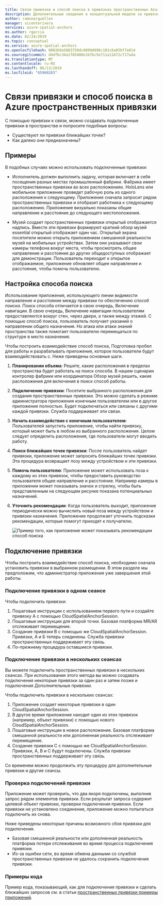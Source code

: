 ```yaml
---
title: Связи привязки и способ поиска в привязках пространственных Azure | Документация Майкрософт
description: Дополнительные сведения о концептуальной модели за привязки к связи. Дополнительные сведения для подключения привязки в пространстве и следует использовать для выполнения сценария способ поиска близлежащих API.
author: ramonarguelles
manager: vicenterivera
services: azure-spatial-anchors
ms.author: rgarcia
ms.date: 02/24/2019
ms.topic: conceptual
ms.service: azure-spatial-anchors
ms.openlocfilehash: 008269a5883750dc8899d896c101c6a05bf7e814
ms.sourcegitcommit: d4dfbc34a1f03488e1b7bc5e711a11b72c717ada
ms.translationtype: MT
ms.contentlocale: ru-RU
ms.lasthandoff: 06/13/2019
ms.locfileid: "65969283"
---
```

# <a name="anchor-relationships-and-way-finding-in-azure-spatial-anchors"></a>Связи привязки и способ поиска в Azure пространственных привязки

С помощью привязки к связи, можно создавать подключенные привязки в пространстве и попросите подобные вопросы:

* Существуют ли привязки ближайших точек?
* Как далеко они предназначены?

## <a name="examples"></a>Примеры

В подобных случаях можно использовать подключенные привязки:

* Исполнитель должен выполнить задачу, которая включает в себя посещения разных местах промышленный фабрики. Фабрика имеет пространственных привязки во всех расположениях. HoloLens или мобильное приложение проведет рабочую роль из одного расположения к следующему. Приложение сначала запросит рядом пространственных привязки и отобразит работника к следующему расположению. Приложение визуально показаны общие направление и расстояние до следующего местоположения.

* Музей создает пространственных привязки открытый отображается надпись. Вместе эти привязки формируют краткий обзор музей essential открытый отображает один час. Открытый экрана посетители можно открыть приложением смешанной реальности музей на мобильных устройствах. Затем они указывают свои камеры телефона вокруг места, чтобы просмотреть общее направление и расстояние до других общедоступных отображает для демонстрации. Пользователь переходит к открытое отображаемое, приложение обновляет общее направление и расстояние, чтобы помочь пользователю.

## <a name="set-up-way-finding"></a>Настройка способа поиска

Использование приложения, использующего линии видимости направление и расстояние между привязки по обеспечению *способ поиска*. Поиск способа отличается в свою очередь, Включение навигации. В свою очередь, Включение навигации пользователям предоставляются вокруг стен, через двери, а также между этажей. С помощью способ поиска, пользователь получает указаний о направлении общего назначения. Но атака или атаки знаний пространства также помогает пользователю перемещаться по структуре в место назначения.

Чтобы построить взаимодействие способ поиска, Подготовка пробел для работы и разрабатывать приложения, которое пользователи будут взаимодействовать с. Ниже приведены основные шаги.

1. **Планировании объема**: Решите, какие расположения в пределах пространства будет работать на поиск способа. В нашем сценарии контролер фабрики или координатора Обзор музей решить, какие расположения для включения в поиск способ работы.
2. **Подключение привязки**: Посетите выбранного расположения для создания пространственных привязки. Это можно сделать в режиме администратора приложения конечным пользователем или в другое приложение полностью. Будет подключаться или связаны с другими каждой привязки. Служба поддерживает эти связи.
3. **Начать взаимодействие с конечным пользователем**: Пользователей запустить приложение, чтобы найти привязку, который может быть в любом из выбранного расположения. Целом следует определить расположения, где пользователи могут вводить работу.
4. **Поиск ближайших точек привязки**: После пользователь найдет привязки, приложение может запросить ближайших точек привязки. Эта процедура возвращает позу между устройством и эти привязки.
5. **Помочь пользователю**: Приложение может использовать поза к каждому из этих привязок, чтобы предоставить руководство пользователя общее направление и расстояние. Например камеры в приложении может показывать значок и стрелку, чтобы быть представленным на следующем рисунке показана потенциальных назначений.
6. **Уточнить рекомендации**: Когда пользователь выходит, приложение периодически можно вычислить новый поза между устройством и привязки назначения. Приложение продолжает уточнить подсказки рекомендации, которые помогут приходят к получателю.

    ![Пример того, как приложение может показывать рекомендации способ поиска](./media/meeting-spot.png)

## <a name="connect-anchors"></a>Подключение привязки

Чтобы построить взаимодействие способ поиска, необходимо сначала установить привязки в выбранном размещении. В этом разделе мы предположим, что администратор приложения уже завершения этой работы.

### <a name="connect-anchors-in-a-single-session"></a>Подключение привязки в одном сеансе

Чтобы подключить привязки:

1. Пошаговые инструкции с использованием первого пути и создайте привязку A с помощью CloudSpatialAnchorSession.
2. Пошаговые инструкции для второй точки. Базовая платформа MR/AR отслеживает перемещение.
3. Создание привязки B с помощью же CloudSpatialAnchorSession. Привязки, А и Б теперь соединены. Служба привязки пространственных поддерживает эту связь.
4. По-прежнему процедура оставшиеся привязки.

### <a name="connect-anchors-in-multiple-sessions"></a>Подключение привязки в нескольких сеансах

Вы можете подключить пространственных привязки в нескольких сеансах. При использовании этого метода вы можно создавать подключения некоторые привязки за один раз и затем позже и подключения Дополнительные привязки. 

Чтобы подключить привязки в нескольких сеансах:

1. Приложение создает некоторые привязки в один CloudSpatialAnchorSession. 
2. В другое время приложение находит один из этих привязок (например, объект привязки) с помощью нового CloudSpatialAnchorSession.
3. Пошаговые инструкции в новое расположение. Базовая платформа смешанной реальности или дополненная реальность отслеживает перемещение.
4. Создание привязки C с помощью же CloudSpatialAnchorSession. Привязки, A, B и C будут подключены. Служба привязки пространственных поддерживает эту связь.

Со временем можно продолжить эту процедуру для дополнительные привязки и другие сеансы.

### <a name="verify-anchor-connections"></a>Проверка подключений привязки

Приложение может проверить, что два якоря подключены, выполнив запрос рядом элементов привязки. Если результат запроса содержит целевой объект привязки, проверки подключения привязки. Если привязки не установлено соединение, приложение можно попытаться подключить их снова. 

Ниже приведены некоторые причины возможного сбоя привязки для подключения.

* Базовая смешанной реальности или дополненная реальность платформа потери отслеживания во время процесса подключения привязки.
* Из-за ошибки сети, во время обмена данными со службой пространственных привязки не удалось сохранить подключения привязки.

### <a name="find-sample-code"></a>Примеры кода

Пример кода, показывающий, как для подключения привязки и сделать ближайших запросов см. в статье [пространственных привязки примеры приложений](https://github.com/Azure/azure-spatial-anchors-samples).
